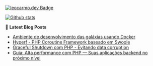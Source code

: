 [![leocarmo.dev Badge](https://img.shields.io/badge/leocarmo-.dev-blue)](http://leocarmo.dev)

[![Github stats](https://github-readme-stats.vercel.app/api?username=leocarmo&show_icons=true&include_all_commits=true&count_private=true)](https://github.com/leocarmo) 

📕 **Latest Blog Posts**

<!-- BLOG-POST-LIST:START -->
- [Ambiente de desenvolvimento das galáxias usando Docker](https://leocarmo.dev/ambiente-de-desenvolvimento-das-galaxias-usando-docker)
- [Hyperf - PHP Coroutine Framework baseado em Swoole](https://leocarmo.dev/hyperf-php-coroutine-framework-baseado-em-swoole)
- [Graceful Shutdown com PHP - Evitando data corruption](https://leocarmo.dev/graceful-shutdown-com-php-evitando-data-corruption)
- [Guia: Alta performance com PHP — Suas aplicações backend no próximo nível](https://leocarmo.dev/guia-alta-performance-com-php-suas-aplicacoes-backend-no-proximo-nivel)
<!-- BLOG-POST-LIST:END -->
